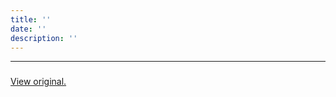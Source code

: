 ```yaml
---
title: ''
date: ''
description: ''
---
```


---

###

[View original.](https://medium.com/p/3b09a9b3bef1)
